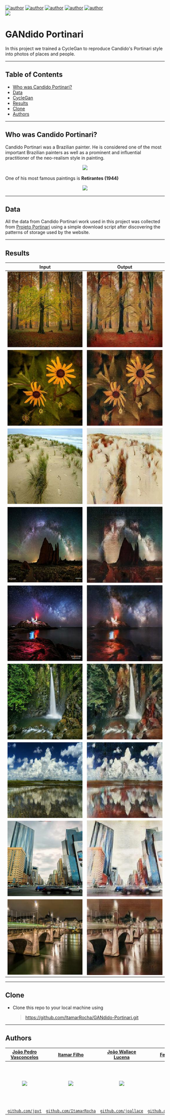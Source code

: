 [![author](https://img.shields.io/badge/author-felipehonorato1-purple.svg)](https://github.com/felipehonorato1)
[![author](https://img.shields.io/badge/author-ItamarRocha-black.svg)](https://github.com/ItamarRocha) 
[![author](https://img.shields.io/badge/author-joallace-blue.svg)](https://github.com/joallace) 
[![author](https://img.shields.io/badge/author-jpvt-yellow.svg)](https://github.com/jpvt)
[![author](https://img.shields.io/badge/author-sheywesk-red.svg)](https://github.com/sheywesk)  
[![](https://img.shields.io/badge/python-3.7+-cyan.svg)](https://www.python.org/downloads/release/python-365/)

# GANdido Portinari

In this project we trained a CycleGan to reproduce Candido's Portinari style into photos of places and people.

---

## Table of Contents
- [Who was Candido Portinari?](#who-was-candido-portinari?)
- [Data](#data)
- [CycleGan](#cyclegan)
- [Results](#results)
- [Clone](#clone)
- [Authors](#authors)

---

## Who was Candido Portinari?

Candido Portinari was a Brazilian painter. He is considered one of the most important Brazilian painters as well as a prominent and influential practitioner of the neo-realism style in painting.

<p align="center">
    <img src="imgs/candido.jpeg" width="400">
</p>

One of his most famous paintings is **Retirantes (1944)**

<p align="center">
    <img src="imgs/retirantes.jpg" width="400px">
</p>

---

## Data

All the data from Candido Portinari work used in this project was collected from [Projeto Portinari](http://www.portinari.org.br/) using a simple download script after discovering the patterns of storage used by the website.

---
## Results
| Input                                   |                      Output     |
|:---------------------------------------:|:-------------------------------:|
| ![](examples/portinari_generator/prediction_4_original.jpg) |  ![](examples/portinari_generator/prediction_4.jpg) |
| ![](examples/portinari_generator/prediction_5_original.jpg) |  ![](examples/portinari_generator/prediction_5.jpg) |
| ![](examples/portinari_generator/prediction_13_original.jpg)|  ![](examples/portinari_generator/prediction_13.jpg)|
| ![](examples/portinari_generator/prediction_17_original.jpg)|  ![](examples/portinari_generator/prediction_17.jpg)|
| ![](examples/portinari_generator/prediction_18_original.jpg)|  ![](examples/portinari_generator/prediction_18.jpg)|
| ![](examples/portinari_generator/prediction_35_original.jpg)|  ![](examples/portinari_generator/prediction_35.jpg)|
| ![](examples/portinari_generator/prediction_45_original.jpg)|  ![](examples/portinari_generator/prediction_45.jpg)|
| ![](examples/portinari_generator/prediction_47_original.jpg)|  ![](examples/portinari_generator/prediction_47.jpg)|
| ![](examples/portinari_generator/prediction_48_original.jpg)|  ![](examples/portinari_generator/prediction_48.jpg)|
---

## Clone

- Clone this repo to your local machine using
    > https://github.com/ItamarRocha/GANdido-Portinari.git

---
## Authors

|<a href="https://www.linkedin.com/in/jpvt/" target="_blank">**João Pedro Vasconcelos**</a> | <a href="https://linkedin.com/in/itamarrocha" target="_blank">**Itamar Filho**</a>      |<a href="https://www.linkedin.com/in/jo%C3%A3o-wallace-b821bb1b0/" target="_blank">**João Wallace Lucena**</a> | <a href="https://www.linkedin.com/in/felipehonoratodesousa/" target="_blank">**Felipe Honorato**</a>      |<a href="https://www.linkedin.com/in/sheywesk-medeiros/" target="_blank">**Sheywesk Medeiros**</a>      |
|:-----------------------------------------------------------------------------------------:|:---------------------------------------------------------------------------------------:|:-----------------------------------------------------------------------------------------:|:---------------------------------------------------------------------------------------:|:---------------------------------------------------------------------------------------:| 
|                   <img src="imgs/jp.png" width="200px"> </img>                            |               <img src="imgs/itamar.png" width="200px"> </img>                          |                   <img src="imgs/wallace.png" width="200px"> </img>                            |               <img src="imgs/felipe.png" width="200px"> </img>                          |               <img src="imgs/sheywesk.png" width="200px"> </img>                          |
|               <a href="http://github.com/jpvt" target="_blank">`github.com/jpvt`</a>      |  <a href="https://github.com/ItamarRocha" target="_blank">`github.com/ItamarRocha`</a>  |               <a href="http://github.com/joallace" target="_blank">`github.com/joallace`</a>      |  <a href="https://github.com/Felipehonorato1" target="_blank">`github.com/Felipehonorato1`</a>  |  <a href="https://github.com/sheywesk" target="_blank">`github.com/sheywesk`</a>  |
